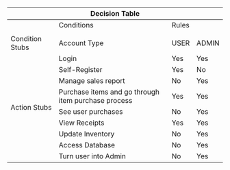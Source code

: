 [//]: # (|            | Decision Table   |      |  |)

[//]: # (|            | Conditions   |  Rules  |)

[//]: # (|------------|------------------|------|------------|)

[//]: # (|            | Employee Type    | USER | ADMIN |)

[//]: # (|            |  |      ||)

[//]: # (| Conditions | Can Self-Register         |)

[//]: # (|            | Can Login            |)

[//]: # (|            | Manage Sales Report           |)

[//]: # (|            | Purchase items            |)

[//]: # (|            | See user purchases           |)

[//]: # (|            | Update Inventory            |)

[//]: # (|            | Should be able to check out|      |)

[//]: # ()
[//]: # (No, this is not possible with GitHub-Flavored Markdown. As the spec explains &#40;emphasis added&#41;:)

[//]: # ()
[//]: # (The remainder of the table’s rows may vary in the number of cells. If there are a number of cells fewer than the number of cells in the header row, empty cells are inserted. If there are greater, the excess is ignored:)

[//]: # ()
[//]: # (Of course, you can always fall back to raw HTML.)

<table>
    <thead>
        <tr>
            <th colspan="4">Decision Table</th>
        </tr>
    </thead>
    <tbody>
        <tr>
            <td></td>
            <td>Conditions</td>
            <td colspan=2>Rules</td>
        </tr>
        <tr>
            <td></td>
            <td></td>
            <td></td>
            <td></td>
        </tr>
        <tr>
            <td rowspan=1>Condition Stubs</td>
            <td>Account Type</td>
            <td>USER</td>
            <td>ADMIN</td>
        </tr>
        <tr>
            <td rowspan=9>Action Stubs</td>
            <td>Login</td>
            <td>Yes</td>
            <td>Yes</td>
        </tr>
        <tr>
            <td>Self-Register</td>
            <td>Yes</td>
            <td>No</td>
        </tr>
        <tr>
            <td>Manage sales report</td>
            <td>No</td>
            <td>Yes</td>
        </tr>
        <tr>
            <td>Purchase items and go through item purchase process</td>
            <td>Yes</td>
            <td>Yes</td>
        </tr>
        <tr>
            <td>See user purchases</td>
            <td>No</td>
            <td>Yes</td>
        </tr>
        <tr>
            <td>View Receipts</td>
            <td>Yes</td>
            <td>Yes</td>
        </tr>
        <tr>
            <td>Update Inventory</td>
            <td>No</td>
            <td>Yes</td>
        </tr>
        <tr>
            <td>Access Database</td>
            <td>No</td>
            <td>Yes</td>
        </tr>
        <tr>
            <td>Turn user into Admin</td>
            <td>No</td>
            <td>Yes</td>
        </tr>
    </tbody>
</table>

